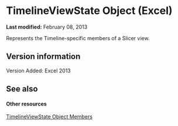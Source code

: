 
# TimelineViewState Object (Excel)

 **Last modified:** February 08, 2013

Represents the Timeline-specific members of a Slicer view.

## Version information

Version Added: Excel 2013 


## See also


#### Other resources


 [TimelineViewState Object Members](9b780573-b467-94e8-122f-ca004522e7c4.md)

